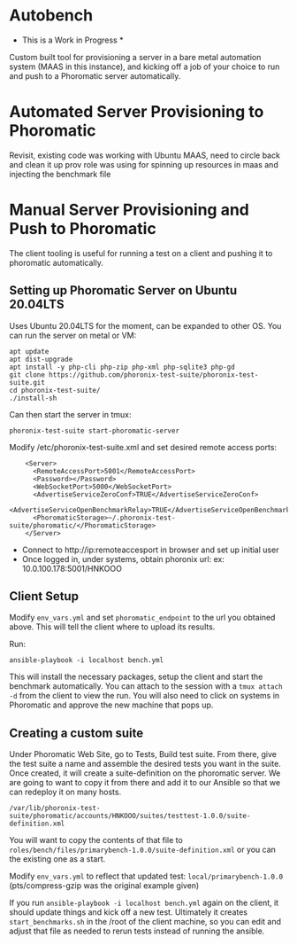 # Autobench

* This is a Work in Progress *

Custom built tool for provisioning a server in a bare metal automation system (MAAS in this instance),
and kicking off a job of your choice to run and push to a Phoromatic server automatically.

# Automated Server Provisioning to Phoromatic
Revisit, existing code was working with Ubuntu MAAS, need to circle back and clean it up
prov role was using for spinning up resources in maas and injecting the benchmark file

# Manual Server Provisioning and Push to Phoromatic

The client tooling is useful for running a test on a client and pushing it to phoromatic
automatically.

## Setting up Phoromatic Server on Ubuntu 20.04LTS

Uses Ubuntu 20.04LTS for the moment, can be expanded to other OS. You can run the server
on metal or VM:

```
apt update
apt dist-upgrade
apt install -y php-cli php-zip php-xml php-sqlite3 php-gd
git clone https://github.com/phoronix-test-suite/phoronix-test-suite.git
cd phoronix-test-suite/
./install-sh
```

Can then start the server in tmux:
```
phoronix-test-suite start-phoromatic-server
```

Modify /etc/phoronix-test-suite.xml and set desired remote access ports:
```
    <Server>
      <RemoteAccessPort>5001</RemoteAccessPort>
      <Password></Password>
      <WebSocketPort>5000</WebSocketPort>
      <AdvertiseServiceZeroConf>TRUE</AdvertiseServiceZeroConf>
      <AdvertiseServiceOpenBenchmarkRelay>TRUE</AdvertiseServiceOpenBenchmarkRelay>
      <PhoromaticStorage>~/.phoronix-test-suite/phoromatic/</PhoromaticStorage>
    </Server>
```

- Connect to http://ip:remoteaccesport in browser and set up initial user
- Once logged in, under systems, obtain phoronix url: ex: 10.0.100.178:5001/HNKOOO


## Client Setup

Modify `env_vars.yml` and set `phoromatic_endpoint` to the url you obtained above. This will tell the client where to upload its results.

Run:

```
ansible-playbook -i localhost bench.yml
```

This will install the necessary packages, setup the client and start the benchmark automatically. You can attach to the session with a `tmux attach -d` from the client to view the run. You will also need to click on systems in Phoromatic and approve the new machine that pops up.

## Creating a custom suite

Under Phoromatic Web Site, go to Tests, Build test suite. From there, give the test suite a name and assemble the desired tests you want in the suite. Once created, it will create a suite-definition on the phoromatic server. We are going to want to copy it from there and add it to our Ansible so that we can redeploy it on many hosts.

```
/var/lib/phoronix-test-suite/phoromatic/accounts/HNKOOO/suites/testtest-1.0.0/suite-definition.xml
```

You will want to copy the contents of that file to `roles/bench/files/primarybench-1.0.0/suite-definition.xml` or you can the existing one as a start.

Modify `env_vars.yml` to reflect that updated test: `local/primarybench-1.0.0` (pts/compress-gzip was the original example given)

If you run `ansible-playbook -i localhost bench.yml` again on the client, it should update things and kick off a new test. Ultimately it creates `start_benchmarks.sh` in the /root of the client machine, so you can edit and adjust that file as needed to rerun tests instead of running the ansible.
